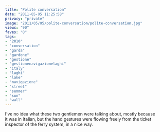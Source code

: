 ```yaml
---
title: "Polite conversation"
date: "2011-05-05 11:25:58"
privacy: "private"
image: "2011/05/05/polite-conversation/polite-conversation.jpg"
views: "90"
faves: "0"
tags:
- "2010"
- "conversation"
- "garda"
- "gardone"
- "gestione"
- "gestionenavigazionelaghi"
- "italy"
- "laghi"
- "lake"
- "navigazione"
- "street"
- "summer"
- "sun"
- "wall"
---
```

I've no idea what these two gentlemen were talking about, mostly because it was in Italian, but the hand gestures were flowing freely from the ticket inspector of the ferry system, in a nice way.<a href="http://www.phillprice.com/2011/05/05/polite-conversation" rel="nofollow"></a>
